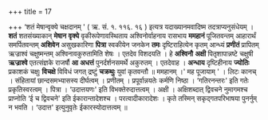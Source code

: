 +++
title = 17

+++
‘शतं मेषान्वृक्ये चक्षदानम् ' ( ऋ. सं. १. ११६. १६ ) इत्यत्र यदाख्यानमवादिष्म तदत्राप्यनुसंधेयम् । **शतं** शतसंख्याकान् **मेषान** **वृक्ये** वृकीरूपेणावस्थिताय अश्विनोर्वाहनाय रासभाय **ममहानं** पूजितवन्तम् आहारार्थं समर्पितवन्तम् **अशिवेन** असुखकारिणा **पित्रा** स्वकीयेन जनकेन **तमः** दृष्टिराहित्येन कृतम् आन्ध्यं **प्रणीतं** प्रापितम् ऋज्राश्वं चक्षुष्मन्तम् अश्विनावकुरुतामिति शेषः । एतदेव विशदयति । हे **अश्विनौ** **अक्षी** पितृशापान्नष्टे चक्षुषी **ऋज्राश्वे** एतत्संज्ञके राजर्षौ **आ** **अधत्तं** पुनर्दर्शनसमर्थे अकुरुतम् । एतदेवाह । **अन्धाय** दृष्टिहीनाय **ज्योतिः** प्रकाशकं चक्षुः **विचक्षे** विविधं जगत् द्रष्टुं **चक्रथुः** युवां कृतवन्तौ ॥ ममहानम् ।' मह पूजायाम् ' । लिटः कानच् । संहितायां छान्दसमभ्यासस्य दीर्घत्वम् । प्रणीतम् । प्रपूर्वान्नयतेः कर्मणि निष्ठा । ‘गतिरनन्तरः' इति गतेः प्रकृतिस्वरत्वम् । पित्रा । ‘उदात्तयणः' इति विभक्तेरुदात्तत्वम् । अक्षी । अक्षिशब्दात् द्विवचने नुमागमश्च प्राप्नोति ‘ई च द्विवचने' इति ईकारान्तादेशश्च । परत्वादीकारादेशः । कृते तस्मिन् सकृद्गतपरिभाषया पुनर्नुम् न भवति । ‘उदात्त' इत्युनुवृतेः ईकारस्योदात्तत्वम् ॥